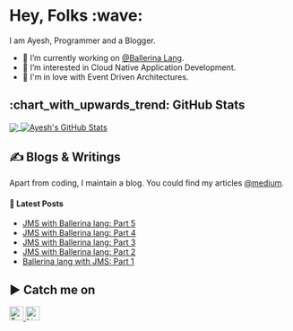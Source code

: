 <h1 align='left'> Hey, Folks :wave:</h1>

I am Ayesh, Programmer and a Blogger.
- 🔭 I’m currently working on [@Ballerina Lang](https://ballerina.io/).
- 🌱 I’m interested in Cloud Native Application Development.
- 🌼 I'm in love with Event Driven Architectures.

<h2 align='left'> :chart_with_upwards_trend: GitHub Stats </h2>

<a href="https://github.com/ayeshLK/ayeshLK">
  <img align="center" src="https://github-readme-stats.vercel.app/api/top-langs/?username=ayeshLK&title_color=ffffff&text_color=c9cacc&icon_color=2bbc8a&bg_color=1d1f21&langs_count=3" />
</a>

<a href="https://github.com/ayeshLK/ayeshLK">
  <img align="center" src="https://github-readme-stats.vercel.app/api?username=ayeshLK&show_icons=true&line_height=27&count_private=true&title_color=ffffff&text_color=c9cacc&icon_color=2bbc8a&bg_color=1d1f21" alt="Ayesh's GitHub Stats" />
</a>

<h2 align='left'> &#x270d; Blogs & Writings </h2>

Apart from coding, I maintain a blog. You could find my articles [@medium](https://ayesh9303.medium.com/).

#### 📕 Latest Posts

<!-- BLOG-POST-LIST:START -->
- [JMS with Ballerina lang: Part 5](https://ayesh9303.medium.com/jms-with-ballerina-lang-part-5-074d7cd72abd?source=rss-3b4546c4c9c5------2)
- [JMS with Ballerina lang: Part 4](https://ayesh9303.medium.com/jms-with-ballerina-lang-part-4-6db2d4281069?source=rss-3b4546c4c9c5------2)
- [JMS with Ballerina lang: Part 3](https://ayesh9303.medium.com/jms-with-ballerina-lang-part-3-276e42709860?source=rss-3b4546c4c9c5------2)
- [JMS with Ballerina lang: Part 2](https://ayesh9303.medium.com/jms-with-ballerina-lang-part-2-8cd8c6b46572?source=rss-3b4546c4c9c5------2)
- [Ballerina lang with JMS: Part 1](https://ayesh9303.medium.com/ballerina-lang-with-jms-part-1-e7778d7ba619?source=rss-3b4546c4c9c5------2)
<!-- BLOG-POST-LIST:END -->

<h2 align='left'> ▶️ Catch me on </h2>

<a href="https://twitter.com/Ayesh363" target="_blank">
  <img style="border: 0; border-style: none" border=2 src="https://edent.github.io/SuperTinyIcons/images/svg/twitter.svg" width="25" title="Twitter"/>
</a>

<a href="https://lk.linkedin.com/in/ayesh-almeida-5a7630a2" target="_blank">
  <img style="border: 0; border-style: none" border=2 src="https://edent.github.io/SuperTinyIcons/images/svg/linkedin.svg" width="25" title="LinkedIn"/>
</a>


<!--
**ayeshLK/ayeshLK** is a ✨ _special_ ✨ repository because its `README.md` (this file) appears on your GitHub profile.

Here are some ideas to get you started:

- 🌱 I’m currently learning ...
- 👯 I’m looking to collaborate on ...
- 🤔 I’m looking for help with ...
- 💬 Ask me about ...
- 📫 How to reach me: ...
- 😄 Pronouns: ...
- ⚡ Fun fact: ...
-->
